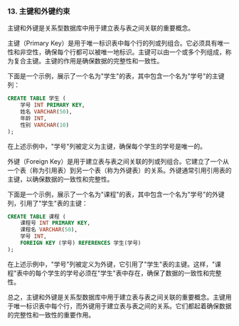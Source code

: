 ### 13. 主键和外键约束
主键和外键是关系型数据库中用于建立表与表之间关联的重要概念。

主键（Primary Key）是用于唯一标识表中每个行的列或列组合。它必须具有唯一性和非空性，确保每个行都可以被唯一地标识。主键可以由一个或多个列组成，称为复合主键。主键的作用是确保数据的完整性和一致性。

下面是一个示例，展示了一个名为"学生"的表，其中包含一个名为"学号"的主键列：

```sql
CREATE TABLE 学生 (
    学号 INT PRIMARY KEY,
    姓名 VARCHAR(50),
    年龄 INT,
    性别 VARCHAR(10)
);
```

在上述示例中，"学号"列被定义为主键，确保每个学生的学号是唯一的。

外键（Foreign Key）是用于建立表与表之间关联的列或列组合。它建立了一个从一个表（称为引用表）到另一个表（称为外键表）的关系。外键通常引用引用表的主键，以确保数据的一致性和完整性。

下面是一个示例，展示了一个名为"课程"的表，其中包含一个名为"学号"的外键列，引用了"学生"表的主键：

```sql
CREATE TABLE 课程 (
    课程号 INT PRIMARY KEY,
    课程名 VARCHAR(50),
    学号 INT,
    FOREIGN KEY (学号) REFERENCES 学生(学号)
);
```

在上述示例中，"学号"列被定义为外键，它引用了"学生"表的主键。这样，"课程"表中的每个学生的学号必须在"学生"表中存在，确保了数据的一致性和完整性。

总之，主键和外键是关系型数据库中用于建立表与表之间关联的重要概念。主键用于唯一标识表中每个行，而外键用于建立表与表之间的关系。它们都起着确保数据的完整性和一致性的重要作用。